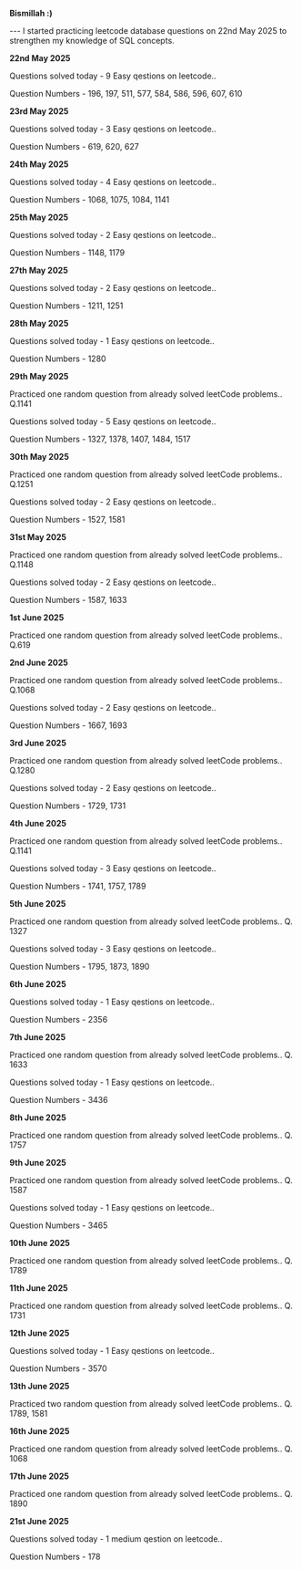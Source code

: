 **Bismillah :)**

--- I started practicing leetcode database questions on 22nd May 2025 to strengthen my knowledge of SQL concepts.

**22nd May 2025**

Questions solved today - 9 Easy qestions on leetcode..

Question Numbers - 196, 197, 511, 577, 584, 586, 596, 607, 610

**23rd May 2025**

Questions solved today - 3 Easy qestions on leetcode..

Question Numbers - 619, 620, 627

**24th May 2025**

Questions solved today - 4 Easy qestions on leetcode..

Question Numbers - 1068, 1075, 1084, 1141

**25th May 2025**

Questions solved today - 2 Easy qestions on leetcode..

Question Numbers - 1148, 1179

**27th May 2025**

Questions solved today - 2 Easy qestions on leetcode..

Question Numbers - 1211, 1251

**28th May 2025**

Questions solved today - 1 Easy qestions on leetcode..

Question Numbers - 1280

**29th May 2025**

Practiced one random question from already solved leetCode problems.. Q.1141

Questions solved today - 5 Easy qestions on leetcode..

Question Numbers - 1327, 1378, 1407, 1484, 1517

**30th May 2025**

Practiced one random question from already solved leetCode problems.. Q.1251

Questions solved today - 2 Easy qestions on leetcode..

Question Numbers - 1527, 1581

**31st May 2025**

Practiced one random question from already solved leetCode problems.. Q.1148

Questions solved today - 2 Easy qestions on leetcode..

Question Numbers - 1587, 1633

**1st June 2025**

Practiced one random question from already solved leetCode problems.. Q.619

**2nd June 2025**

Practiced one random question from already solved leetCode problems.. Q.1068

Questions solved today - 2 Easy qestions on leetcode..

Question Numbers - 1667, 1693

**3rd June 2025**

Practiced one random question from already solved leetCode problems.. Q.1280

Questions solved today - 2 Easy qestions on leetcode..

Question Numbers - 1729, 1731

**4th June 2025**

Practiced one random question from already solved leetCode problems.. Q.1141

Questions solved today - 3 Easy qestions on leetcode..

Question Numbers - 1741, 1757, 1789

**5th June 2025**

Practiced one random question from already solved leetCode problems.. Q. 1327

Questions solved today - 3 Easy qestions on leetcode..

Question Numbers - 1795, 1873, 1890

**6th June 2025**

Questions solved today - 1 Easy qestions on leetcode..

Question Numbers - 2356

**7th June 2025**

Practiced one random question from already solved leetCode problems.. Q. 1633

Questions solved today - 1 Easy qestions on leetcode.. 

Question Numbers - 3436

**8th June 2025**

Practiced one random question from already solved leetCode problems.. Q. 1757

**9th June 2025**

Practiced one random question from already solved leetCode problems.. Q. 1587

Questions solved today - 1 Easy qestions on leetcode.. 

Question Numbers - 3465

**10th June 2025**

Practiced one random question from already solved leetCode problems.. Q. 1789

**11th June 2025**

Practiced one random question from already solved leetCode problems.. Q. 1731

**12th June 2025**

Questions solved today - 1 Easy qestions on leetcode.. 

Question Numbers - 3570

**13th June 2025**

Practiced two random question from already solved leetCode problems.. Q. 1789, 1581

**16th June 2025**

Practiced one random question from already solved leetCode problems.. Q. 1068

**17th June 2025**

Practiced one random question from already solved leetCode problems.. Q. 1890

**21st June 2025**

Questions solved today - 1 medium qestion on leetcode.. 

Question Numbers - 178


